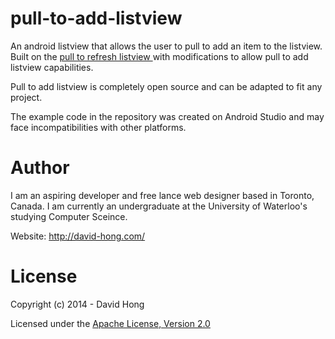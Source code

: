 pull-to-add-listview
====================

An android listview that allows the user to pull to add an item to the listview. Built on the <a href="https://github.com/erikwt/PullToRefresh-ListView">pull to refresh listview </a>with modifications to allow pull to add listview capabilities.

Pull to add listview is completely open source and can be adapted to fit any project.

The example code in the repository was created on Android Studio and may face incompatibilities with other platforms.

Author
====================
I am an aspiring developer and free lance web designer based in Toronto, Canada. I am currently an undergraduate at the University of Waterloo's studying Computer Sceince.

Website: http://david-hong.com/

License
====================
Copyright (c) 2014 - David Hong

Licensed under the <a href="http://www.apache.org/licenses/LICENSE-2.0.html">Apache License, Version 2.0</a>
